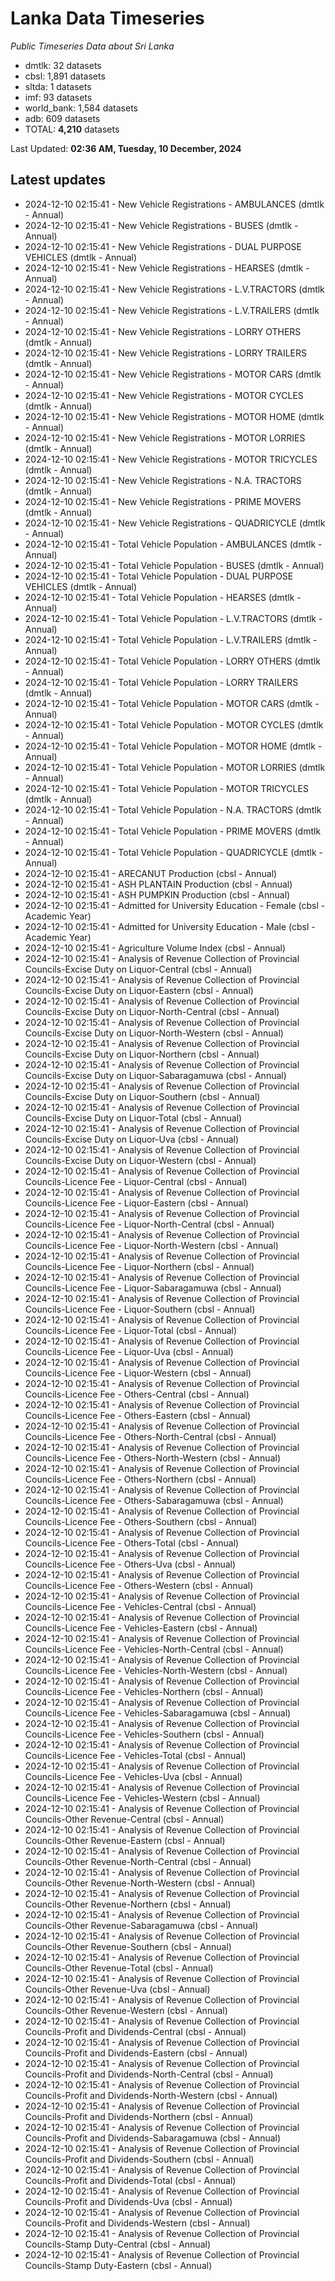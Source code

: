 # Lanka Data Timeseries
*Public Timeseries Data about Sri Lanka*

* dmtlk: 32 datasets
* cbsl: 1,891 datasets
* sltda: 1 datasets
* imf: 93 datasets
* world_bank: 1,584 datasets
* adb: 609 datasets
* TOTAL: **4,210** datasets

Last Updated: **02:36 AM, Tuesday, 10 December, 2024**

## Latest updates

* 2024-12-10 02:15:41 - New Vehicle Registrations - AMBULANCES (dmtlk - Annual)
* 2024-12-10 02:15:41 - New Vehicle Registrations - BUSES (dmtlk - Annual)
* 2024-12-10 02:15:41 - New Vehicle Registrations - DUAL PURPOSE VEHICLES (dmtlk - Annual)
* 2024-12-10 02:15:41 - New Vehicle Registrations - HEARSES (dmtlk - Annual)
* 2024-12-10 02:15:41 - New Vehicle Registrations - L.V.TRACTORS (dmtlk - Annual)
* 2024-12-10 02:15:41 - New Vehicle Registrations - L.V.TRAILERS (dmtlk - Annual)
* 2024-12-10 02:15:41 - New Vehicle Registrations - LORRY OTHERS (dmtlk - Annual)
* 2024-12-10 02:15:41 - New Vehicle Registrations - LORRY TRAILERS (dmtlk - Annual)
* 2024-12-10 02:15:41 - New Vehicle Registrations - MOTOR CARS (dmtlk - Annual)
* 2024-12-10 02:15:41 - New Vehicle Registrations - MOTOR CYCLES (dmtlk - Annual)
* 2024-12-10 02:15:41 - New Vehicle Registrations - MOTOR HOME (dmtlk - Annual)
* 2024-12-10 02:15:41 - New Vehicle Registrations - MOTOR LORRIES (dmtlk - Annual)
* 2024-12-10 02:15:41 - New Vehicle Registrations - MOTOR TRICYCLES (dmtlk - Annual)
* 2024-12-10 02:15:41 - New Vehicle Registrations - N.A. TRACTORS (dmtlk - Annual)
* 2024-12-10 02:15:41 - New Vehicle Registrations - PRIME MOVERS (dmtlk - Annual)
* 2024-12-10 02:15:41 - New Vehicle Registrations - QUADRICYCLE (dmtlk - Annual)
* 2024-12-10 02:15:41 - Total Vehicle Population - AMBULANCES (dmtlk - Annual)
* 2024-12-10 02:15:41 - Total Vehicle Population - BUSES (dmtlk - Annual)
* 2024-12-10 02:15:41 - Total Vehicle Population - DUAL PURPOSE VEHICLES (dmtlk - Annual)
* 2024-12-10 02:15:41 - Total Vehicle Population - HEARSES (dmtlk - Annual)
* 2024-12-10 02:15:41 - Total Vehicle Population - L.V.TRACTORS (dmtlk - Annual)
* 2024-12-10 02:15:41 - Total Vehicle Population - L.V.TRAILERS (dmtlk - Annual)
* 2024-12-10 02:15:41 - Total Vehicle Population - LORRY OTHERS (dmtlk - Annual)
* 2024-12-10 02:15:41 - Total Vehicle Population - LORRY TRAILERS (dmtlk - Annual)
* 2024-12-10 02:15:41 - Total Vehicle Population - MOTOR CARS (dmtlk - Annual)
* 2024-12-10 02:15:41 - Total Vehicle Population - MOTOR CYCLES (dmtlk - Annual)
* 2024-12-10 02:15:41 - Total Vehicle Population - MOTOR HOME (dmtlk - Annual)
* 2024-12-10 02:15:41 - Total Vehicle Population - MOTOR LORRIES (dmtlk - Annual)
* 2024-12-10 02:15:41 - Total Vehicle Population - MOTOR TRICYCLES (dmtlk - Annual)
* 2024-12-10 02:15:41 - Total Vehicle Population - N.A. TRACTORS (dmtlk - Annual)
* 2024-12-10 02:15:41 - Total Vehicle Population - PRIME MOVERS (dmtlk - Annual)
* 2024-12-10 02:15:41 - Total Vehicle Population - QUADRICYCLE (dmtlk - Annual)
* 2024-12-10 02:15:41 - ARECANUT Production (cbsl - Annual)
* 2024-12-10 02:15:41 - ASH PLANTAIN Production (cbsl - Annual)
* 2024-12-10 02:15:41 - ASH PUMPKIN Production (cbsl - Annual)
* 2024-12-10 02:15:41 - Admitted for University Education - Female (cbsl - Academic Year)
* 2024-12-10 02:15:41 - Admitted for University Education - Male (cbsl - Academic Year)
* 2024-12-10 02:15:41 - Agriculture Volume Index (cbsl - Annual)
* 2024-12-10 02:15:41 - Analysis of Revenue Collection of Provincial Councils-Excise Duty on Liquor-Central (cbsl - Annual)
* 2024-12-10 02:15:41 - Analysis of Revenue Collection of Provincial Councils-Excise Duty on Liquor-Eastern (cbsl - Annual)
* 2024-12-10 02:15:41 - Analysis of Revenue Collection of Provincial Councils-Excise Duty on Liquor-North-Central (cbsl - Annual)
* 2024-12-10 02:15:41 - Analysis of Revenue Collection of Provincial Councils-Excise Duty on Liquor-North-Western (cbsl - Annual)
* 2024-12-10 02:15:41 - Analysis of Revenue Collection of Provincial Councils-Excise Duty on Liquor-Northern (cbsl - Annual)
* 2024-12-10 02:15:41 - Analysis of Revenue Collection of Provincial Councils-Excise Duty on Liquor-Sabaragamuwa (cbsl - Annual)
* 2024-12-10 02:15:41 - Analysis of Revenue Collection of Provincial Councils-Excise Duty on Liquor-Southern (cbsl - Annual)
* 2024-12-10 02:15:41 - Analysis of Revenue Collection of Provincial Councils-Excise Duty on Liquor-Total (cbsl - Annual)
* 2024-12-10 02:15:41 - Analysis of Revenue Collection of Provincial Councils-Excise Duty on Liquor-Uva (cbsl - Annual)
* 2024-12-10 02:15:41 - Analysis of Revenue Collection of Provincial Councils-Excise Duty on Liquor-Western (cbsl - Annual)
* 2024-12-10 02:15:41 - Analysis of Revenue Collection of Provincial Councils-Licence Fee - Liquor-Central (cbsl - Annual)
* 2024-12-10 02:15:41 - Analysis of Revenue Collection of Provincial Councils-Licence Fee - Liquor-Eastern (cbsl - Annual)
* 2024-12-10 02:15:41 - Analysis of Revenue Collection of Provincial Councils-Licence Fee - Liquor-North-Central (cbsl - Annual)
* 2024-12-10 02:15:41 - Analysis of Revenue Collection of Provincial Councils-Licence Fee - Liquor-North-Western (cbsl - Annual)
* 2024-12-10 02:15:41 - Analysis of Revenue Collection of Provincial Councils-Licence Fee - Liquor-Northern (cbsl - Annual)
* 2024-12-10 02:15:41 - Analysis of Revenue Collection of Provincial Councils-Licence Fee - Liquor-Sabaragamuwa (cbsl - Annual)
* 2024-12-10 02:15:41 - Analysis of Revenue Collection of Provincial Councils-Licence Fee - Liquor-Southern (cbsl - Annual)
* 2024-12-10 02:15:41 - Analysis of Revenue Collection of Provincial Councils-Licence Fee - Liquor-Total (cbsl - Annual)
* 2024-12-10 02:15:41 - Analysis of Revenue Collection of Provincial Councils-Licence Fee - Liquor-Uva (cbsl - Annual)
* 2024-12-10 02:15:41 - Analysis of Revenue Collection of Provincial Councils-Licence Fee - Liquor-Western (cbsl - Annual)
* 2024-12-10 02:15:41 - Analysis of Revenue Collection of Provincial Councils-Licence Fee - Others-Central (cbsl - Annual)
* 2024-12-10 02:15:41 - Analysis of Revenue Collection of Provincial Councils-Licence Fee - Others-Eastern (cbsl - Annual)
* 2024-12-10 02:15:41 - Analysis of Revenue Collection of Provincial Councils-Licence Fee - Others-North-Central (cbsl - Annual)
* 2024-12-10 02:15:41 - Analysis of Revenue Collection of Provincial Councils-Licence Fee - Others-North-Western (cbsl - Annual)
* 2024-12-10 02:15:41 - Analysis of Revenue Collection of Provincial Councils-Licence Fee - Others-Northern (cbsl - Annual)
* 2024-12-10 02:15:41 - Analysis of Revenue Collection of Provincial Councils-Licence Fee - Others-Sabaragamuwa (cbsl - Annual)
* 2024-12-10 02:15:41 - Analysis of Revenue Collection of Provincial Councils-Licence Fee - Others-Southern (cbsl - Annual)
* 2024-12-10 02:15:41 - Analysis of Revenue Collection of Provincial Councils-Licence Fee - Others-Total (cbsl - Annual)
* 2024-12-10 02:15:41 - Analysis of Revenue Collection of Provincial Councils-Licence Fee - Others-Uva (cbsl - Annual)
* 2024-12-10 02:15:41 - Analysis of Revenue Collection of Provincial Councils-Licence Fee - Others-Western (cbsl - Annual)
* 2024-12-10 02:15:41 - Analysis of Revenue Collection of Provincial Councils-Licence Fee - Vehicles-Central (cbsl - Annual)
* 2024-12-10 02:15:41 - Analysis of Revenue Collection of Provincial Councils-Licence Fee - Vehicles-Eastern (cbsl - Annual)
* 2024-12-10 02:15:41 - Analysis of Revenue Collection of Provincial Councils-Licence Fee - Vehicles-North-Central (cbsl - Annual)
* 2024-12-10 02:15:41 - Analysis of Revenue Collection of Provincial Councils-Licence Fee - Vehicles-North-Western (cbsl - Annual)
* 2024-12-10 02:15:41 - Analysis of Revenue Collection of Provincial Councils-Licence Fee - Vehicles-Northern (cbsl - Annual)
* 2024-12-10 02:15:41 - Analysis of Revenue Collection of Provincial Councils-Licence Fee - Vehicles-Sabaragamuwa (cbsl - Annual)
* 2024-12-10 02:15:41 - Analysis of Revenue Collection of Provincial Councils-Licence Fee - Vehicles-Southern (cbsl - Annual)
* 2024-12-10 02:15:41 - Analysis of Revenue Collection of Provincial Councils-Licence Fee - Vehicles-Total (cbsl - Annual)
* 2024-12-10 02:15:41 - Analysis of Revenue Collection of Provincial Councils-Licence Fee - Vehicles-Uva (cbsl - Annual)
* 2024-12-10 02:15:41 - Analysis of Revenue Collection of Provincial Councils-Licence Fee - Vehicles-Western (cbsl - Annual)
* 2024-12-10 02:15:41 - Analysis of Revenue Collection of Provincial Councils-Other Revenue-Central (cbsl - Annual)
* 2024-12-10 02:15:41 - Analysis of Revenue Collection of Provincial Councils-Other Revenue-Eastern (cbsl - Annual)
* 2024-12-10 02:15:41 - Analysis of Revenue Collection of Provincial Councils-Other Revenue-North-Central (cbsl - Annual)
* 2024-12-10 02:15:41 - Analysis of Revenue Collection of Provincial Councils-Other Revenue-North-Western (cbsl - Annual)
* 2024-12-10 02:15:41 - Analysis of Revenue Collection of Provincial Councils-Other Revenue-Northern (cbsl - Annual)
* 2024-12-10 02:15:41 - Analysis of Revenue Collection of Provincial Councils-Other Revenue-Sabaragamuwa (cbsl - Annual)
* 2024-12-10 02:15:41 - Analysis of Revenue Collection of Provincial Councils-Other Revenue-Southern (cbsl - Annual)
* 2024-12-10 02:15:41 - Analysis of Revenue Collection of Provincial Councils-Other Revenue-Total (cbsl - Annual)
* 2024-12-10 02:15:41 - Analysis of Revenue Collection of Provincial Councils-Other Revenue-Uva (cbsl - Annual)
* 2024-12-10 02:15:41 - Analysis of Revenue Collection of Provincial Councils-Other Revenue-Western (cbsl - Annual)
* 2024-12-10 02:15:41 - Analysis of Revenue Collection of Provincial Councils-Profit and Dividends-Central (cbsl - Annual)
* 2024-12-10 02:15:41 - Analysis of Revenue Collection of Provincial Councils-Profit and Dividends-Eastern (cbsl - Annual)
* 2024-12-10 02:15:41 - Analysis of Revenue Collection of Provincial Councils-Profit and Dividends-North-Central (cbsl - Annual)
* 2024-12-10 02:15:41 - Analysis of Revenue Collection of Provincial Councils-Profit and Dividends-North-Western (cbsl - Annual)
* 2024-12-10 02:15:41 - Analysis of Revenue Collection of Provincial Councils-Profit and Dividends-Northern (cbsl - Annual)
* 2024-12-10 02:15:41 - Analysis of Revenue Collection of Provincial Councils-Profit and Dividends-Sabaragamuwa (cbsl - Annual)
* 2024-12-10 02:15:41 - Analysis of Revenue Collection of Provincial Councils-Profit and Dividends-Southern (cbsl - Annual)
* 2024-12-10 02:15:41 - Analysis of Revenue Collection of Provincial Councils-Profit and Dividends-Total (cbsl - Annual)
* 2024-12-10 02:15:41 - Analysis of Revenue Collection of Provincial Councils-Profit and Dividends-Uva (cbsl - Annual)
* 2024-12-10 02:15:41 - Analysis of Revenue Collection of Provincial Councils-Profit and Dividends-Western (cbsl - Annual)
* 2024-12-10 02:15:41 - Analysis of Revenue Collection of Provincial Councils-Stamp Duty-Central (cbsl - Annual)
* 2024-12-10 02:15:41 - Analysis of Revenue Collection of Provincial Councils-Stamp Duty-Eastern (cbsl - Annual)
